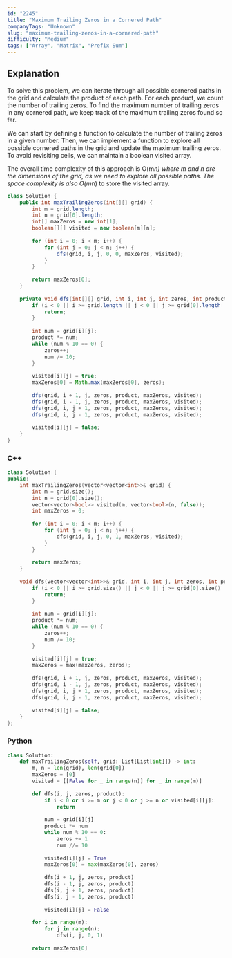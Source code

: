 ```yaml
---
id: "2245"
title: "Maximum Trailing Zeros in a Cornered Path"
companyTags: "Unknown"
slug: "maximum-trailing-zeros-in-a-cornered-path"
difficulty: "Medium"
tags: ["Array", "Matrix", "Prefix Sum"]
---
```


## Explanation

To solve this problem, we can iterate through all possible cornered paths in the grid and calculate the product of each path. For each product, we count the number of trailing zeros. To find the maximum number of trailing zeros in any cornered path, we keep track of the maximum trailing zeros found so far.

We can start by defining a function to calculate the number of trailing zeros in a given number. Then, we can implement a function to explore all possible cornered paths in the grid and update the maximum trailing zeros. To avoid revisiting cells, we can maintain a boolean visited array.

The overall time complexity of this approach is O(m*n) where m and n are the dimensions of the grid, as we need to explore all possible paths. The space complexity is also O(m*n) to store the visited array.
```java
class Solution {
    public int maxTrailingZeros(int[][] grid) {
        int m = grid.length;
        int n = grid[0].length;
        int[] maxZeros = new int[1];
        boolean[][] visited = new boolean[m][n];
        
        for (int i = 0; i < m; i++) {
            for (int j = 0; j < n; j++) {
                dfs(grid, i, j, 0, 0, maxZeros, visited);
            }
        }
        
        return maxZeros[0];
    }
    
    private void dfs(int[][] grid, int i, int j, int zeros, int product, int[] maxZeros, boolean[][] visited) {
        if (i < 0 || i >= grid.length || j < 0 || j >= grid[0].length || visited[i][j]) {
            return;
        }
        
        int num = grid[i][j];
        product *= num;
        while (num % 10 == 0) {
            zeros++;
            num /= 10;
        }
        
        visited[i][j] = true;
        maxZeros[0] = Math.max(maxZeros[0], zeros);
        
        dfs(grid, i + 1, j, zeros, product, maxZeros, visited);
        dfs(grid, i - 1, j, zeros, product, maxZeros, visited);
        dfs(grid, i, j + 1, zeros, product, maxZeros, visited);
        dfs(grid, i, j - 1, zeros, product, maxZeros, visited);
        
        visited[i][j] = false;
    }
}
```

### C++
```cpp
class Solution {
public:
    int maxTrailingZeros(vector<vector<int>>& grid) {
        int m = grid.size();
        int n = grid[0].size();
        vector<vector<bool>> visited(m, vector<bool>(n, false));
        int maxZeros = 0;
        
        for (int i = 0; i < m; i++) {
            for (int j = 0; j < n; j++) {
                dfs(grid, i, j, 0, 1, maxZeros, visited);
            }
        }
        
        return maxZeros;
    }
    
    void dfs(vector<vector<int>>& grid, int i, int j, int zeros, int product, int& maxZeros, vector<vector<bool>>& visited) {
        if (i < 0 || i >= grid.size() || j < 0 || j >= grid[0].size() || visited[i][j]) {
            return;
        }
        
        int num = grid[i][j];
        product *= num;
        while (num % 10 == 0) {
            zeros++;
            num /= 10;
        }
        
        visited[i][j] = true;
        maxZeros = max(maxZeros, zeros);
        
        dfs(grid, i + 1, j, zeros, product, maxZeros, visited);
        dfs(grid, i - 1, j, zeros, product, maxZeros, visited);
        dfs(grid, i, j + 1, zeros, product, maxZeros, visited);
        dfs(grid, i, j - 1, zeros, product, maxZeros, visited);
        
        visited[i][j] = false;
    }
};
```

### Python
```python
class Solution:
    def maxTrailingZeros(self, grid: List[List[int]]) -> int:
        m, n = len(grid), len(grid[0])
        maxZeros = [0]
        visited = [[False for _ in range(n)] for _ in range(m)]
        
        def dfs(i, j, zeros, product):
            if i < 0 or i >= m or j < 0 or j >= n or visited[i][j]:
                return
            
            num = grid[i][j]
            product *= num
            while num % 10 == 0:
                zeros += 1
                num //= 10
            
            visited[i][j] = True
            maxZeros[0] = max(maxZeros[0], zeros)
            
            dfs(i + 1, j, zeros, product)
            dfs(i - 1, j, zeros, product)
            dfs(i, j + 1, zeros, product)
            dfs(i, j - 1, zeros, product)
            
            visited[i][j] = False
        
        for i in range(m):
            for j in range(n):
                dfs(i, j, 0, 1)
        
        return maxZeros[0]
```